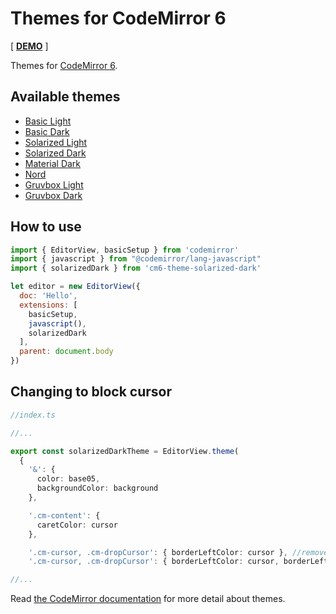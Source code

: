 Themes for CodeMirror 6
===========================

[ [**DEMO**](https://cm6-themes.netlify.app/) ]

Themes for [CodeMirror 6](https://codemirror.net/).

## Available themes

- [Basic Light](./packages/basic-light)
- [Basic Dark](./packages/basic-dark)
- [Solarized Light](./packages/solarized-light)
- [Solarized Dark](./packages/solarized-dark)
- [Material Dark](./packages/material-dark)
- [Nord](./packages/nord)
- [Gruvbox Light](./packages/gruvbox-light)
- [Gruvbox Dark](./packages/gruvbox-dark)

## How to use

```js
import { EditorView, basicSetup } from 'codemirror'
import { javascript } from "@codemirror/lang-javascript"
import { solarizedDark } from 'cm6-theme-solarized-dark'

let editor = new EditorView({
  doc: 'Hello',
  extensions: [
    basicSetup,
    javascript(),
    solarizedDark
  ],
  parent: document.body
})
```

## Changing to block cursor 

```ts
//index.ts

//...

export const solarizedDarkTheme = EditorView.theme(
  {
    '&': {
      color: base05,
      backgroundColor: background
    },

    '.cm-content': {
      caretColor: cursor
    },

    '.cm-cursor, .cm-dropCursor': { borderLeftColor: cursor }, //remove this line or comment it out
    '.cm-cursor, .cm-dropCursor': { borderLeftColor: cursor, borderLeft: "0px solid", borderRight: "0.6em solid", opacity: "0.7" }, //uncomment this line

//...
```

Read [the CodeMirror documentation](https://codemirror.net/6/examples/styling/) for more detail about themes.

